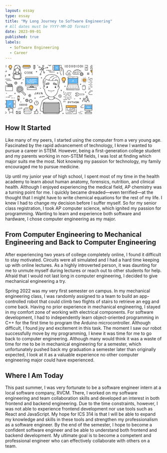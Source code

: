 ```yaml
---
layout: essay
type: essay
title: "My Long Journey to Software Engineering"
# All dates must be YYYY-MM-DD format!
date: 2023-09-01
published: true
labels:
  - Software Engineering
  - Career
---
```


<img width="280px" class="rounded float-start pe-3" src="../img/software-engineering.png">


## How It Started 

Like many of my peers, I started using the computer from a very young age. Fascinated by the rapid advancement of technology, I knew I wanted to pursue a career in STEM. However, being a first-generation college student and my parents working in non-STEM fields, I was lost at finding which major suits me the most. Not knowing my passion for technology, my family encouraged me to pursue medicine.

Up until my junior year of high school, I spent most of my time in the health academy to learn about human anatomy, forensics, nutrition, and clinical health. Although I enjoyed experiencing the medical field, AP chemistry was a turning point for me. I quickly became dreaded—even terrified—at the thought that I might have to write chemical equations for the rest of my life. I knew I had to change my decision before I suffer myself. So for my senior class registration, I took AP computer science, which ignited my passion for programming. Wanting to learn and experience both software and hardware, I chose computer engineering as my major. 

## From Computer Engineering to Mechanical Engineering and Back to Computer Engineering

After experiencing two years of college completely online, I found it difficult to stay motivated. Circuits were all simulated and I had a hard time keeping up with online lectures. As a highly introverted person, it was daunting for me to unmute myself during lectures or reach out to other students for help. Afraid that I would not last long in computer engineering, I decided to give mechanical engineering a try.

Spring 2022 was my very first semester on campus. In my mechanical engineering class, I was randomly assigned to a team to build an app-controlled robot that could climb two flights of stairs to retrieve an egg and come back. Having no prior experience in mechanical engineering, I stayed in my comfort zone of working with electrical components. For software development, I had to independently learn object-oriented programming in C++ for the first time to program the Arduino microcontroller. Although difficult, I found joy and excitement in this task. The moment I saw our robot successfully move by my programming, I knew it was time for me to go back to computer engineering. Although many would think it was a waste of time for me to be in mechanical engineering for a semester, which unfortunately pushed back my graduation a semester later than originally expected, I look at it as a valuable experience no other computer engineering major could have experienced. 

## Where I Am Today

This past summer, I was very fortunate to be a software engineer intern at a local software company, RVCM. There, I worked on my software engineering and team collaboration skills and developed an interest in both frontend and backend engineering. Due to the time constraints, however, I was not able to experience frontend development nor use tools such as React and JavaScript. My hope for ICS 314 is that I will be able to expand my knowledge and skills in these tools and strengthen my professionalism as a software engineer. By the end of the semester, I hope to become a confident software engineer and be able to understand both frontend and backend development. My ultimate goal is to become a competent and professional engineer who can effectively collaborate with others on a team. 
